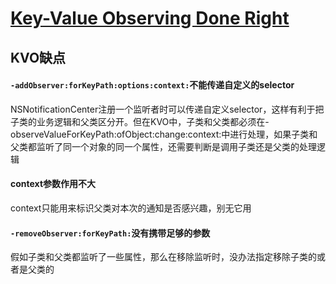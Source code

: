 # [Key-Value Observing Done Right](https://www.mikeash.com/pyblog/key-value-observing-done-right.html)

## KVO缺点

#### `-addObserver:forKeyPath:options:context:`不能传递自定义的selector

NSNotificationCenter注册一个监听者时可以传递自定义selector，这样有利于把子类的业务逻辑和父类区分开。但在KVO中，子类和父类都必须在-observeValueForKeyPath:ofObject:change:context:中进行处理，如果子类和父类都监听了同一个对象的同一个属性，还需要判断是调用子类还是父类的处理逻辑

#### context参数作用不大

context只能用来标识父类对本次的通知是否感兴趣，别无它用

#### `-removeObserver:forKeyPath:`没有携带足够的参数

假如子类和父类都监听了一些属性，那么在移除监听时，没办法指定移除子类的或者是父类的




